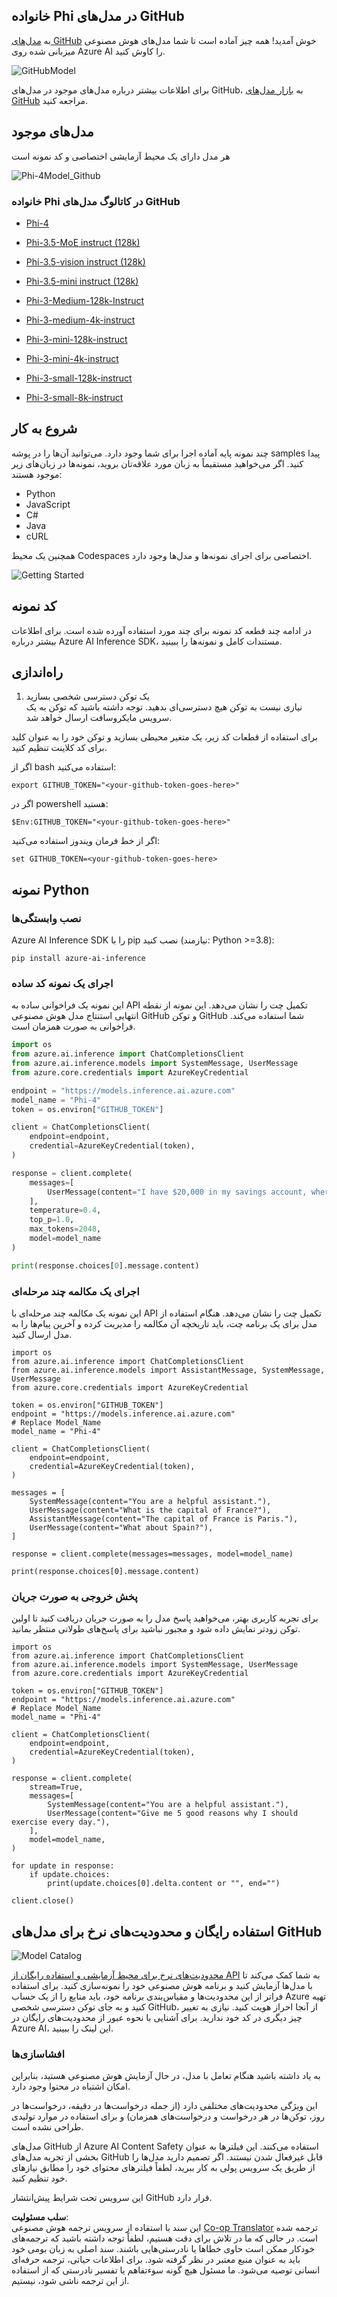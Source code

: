 <!--
CO_OP_TRANSLATOR_METADATA:
{
  "original_hash": "fb67a08b9fc911a10ed58081fadef416",
  "translation_date": "2025-07-16T18:57:21+00:00",
  "source_file": "md/01.Introduction/02/02.GitHubModel.md",
  "language_code": "fa"
}
-->
## خانواده Phi در مدل‌های GitHub

به [مدل‌های GitHub](https://github.com/marketplace/models) خوش آمدید! همه چیز آماده است تا شما مدل‌های هوش مصنوعی میزبانی شده روی Azure AI را کاوش کنید.

![GitHubModel](../../../../../translated_images/GitHub_ModelCatalog.aa43c51c36454747ca1cc1ffa799db02cc66b4fb7e8495311701adb072442df8.fa.png)

برای اطلاعات بیشتر درباره مدل‌های موجود در مدل‌های GitHub، به [بازار مدل‌های GitHub](https://github.com/marketplace/models) مراجعه کنید.

## مدل‌های موجود

هر مدل دارای یک محیط آزمایشی اختصاصی و کد نمونه است

![Phi-4Model_Github](../../../../../translated_images/GitHub_ModelPlay.cf6a9f1106e048535478f17ed0078551c3959884e4083eb62a895bb089dd831c.fa.png)

### خانواده Phi در کاتالوگ مدل‌های GitHub

- [Phi-4](https://github.com/marketplace/models/azureml/Phi-4)

- [Phi-3.5-MoE instruct (128k)](https://github.com/marketplace/models/azureml/Phi-3-5-MoE-instruct)

- [Phi-3.5-vision instruct (128k)](https://github.com/marketplace/models/azureml/Phi-3-5-vision-instruct)

- [Phi-3.5-mini instruct (128k)](https://github.com/marketplace/models/azureml/Phi-3-5-mini-instruct)

- [Phi-3-Medium-128k-Instruct](https://github.com/marketplace/models/azureml/Phi-3-medium-128k-instruct)

- [Phi-3-medium-4k-instruct](https://github.com/marketplace/models/azureml/Phi-3-medium-4k-instruct)

- [Phi-3-mini-128k-instruct](https://github.com/marketplace/models/azureml/Phi-3-mini-128k-instruct)

- [Phi-3-mini-4k-instruct](https://github.com/marketplace/models/azureml/Phi-3-mini-4k-instruct)

- [Phi-3-small-128k-instruct](https://github.com/marketplace/models/azureml/Phi-3-small-128k-instruct)

- [Phi-3-small-8k-instruct](https://github.com/marketplace/models/azureml/Phi-3-small-8k-instruct)

## شروع به کار

چند نمونه پایه آماده اجرا برای شما وجود دارد. می‌توانید آن‌ها را در پوشه samples پیدا کنید. اگر می‌خواهید مستقیماً به زبان مورد علاقه‌تان بروید، نمونه‌ها در زبان‌های زیر موجود هستند:

- Python  
- JavaScript  
- C#  
- Java  
- cURL  

همچنین یک محیط Codespaces اختصاصی برای اجرای نمونه‌ها و مدل‌ها وجود دارد.

![Getting Started](../../../../../translated_images/GitHub_ModelGetStarted.150220a802da6fb67944ad93c1a4c7b8a9811e43d77879a149ecf54c02928c6b.fa.png)

## کد نمونه

در ادامه چند قطعه کد نمونه برای چند مورد استفاده آورده شده است. برای اطلاعات بیشتر درباره Azure AI Inference SDK، مستندات کامل و نمونه‌ها را ببینید.

## راه‌اندازی

1. یک توکن دسترسی شخصی بسازید  
نیازی نیست به توکن هیچ دسترسی‌ای بدهید. توجه داشته باشید که توکن به یک سرویس مایکروسافت ارسال خواهد شد.

برای استفاده از قطعات کد زیر، یک متغیر محیطی بسازید و توکن خود را به عنوان کلید برای کد کلاینت تنظیم کنید.

اگر از bash استفاده می‌کنید:  
```
export GITHUB_TOKEN="<your-github-token-goes-here>"
```  
اگر در powershell هستید:  

```
$Env:GITHUB_TOKEN="<your-github-token-goes-here>"
```  

اگر از خط فرمان ویندوز استفاده می‌کنید:  

```
set GITHUB_TOKEN=<your-github-token-goes-here>
```  

## نمونه Python

### نصب وابستگی‌ها  
Azure AI Inference SDK را با pip نصب کنید (نیازمند: Python >=3.8):

```
pip install azure-ai-inference
```  
### اجرای یک نمونه کد ساده

این نمونه یک فراخوانی ساده به API تکمیل چت را نشان می‌دهد. این نمونه از نقطه انتهایی استنتاج مدل هوش مصنوعی GitHub و توکن GitHub شما استفاده می‌کند. فراخوانی به صورت همزمان است.

```python
import os
from azure.ai.inference import ChatCompletionsClient
from azure.ai.inference.models import SystemMessage, UserMessage
from azure.core.credentials import AzureKeyCredential

endpoint = "https://models.inference.ai.azure.com"
model_name = "Phi-4"
token = os.environ["GITHUB_TOKEN"]

client = ChatCompletionsClient(
    endpoint=endpoint,
    credential=AzureKeyCredential(token),
)

response = client.complete(
    messages=[
        UserMessage(content="I have $20,000 in my savings account, where I receive a 4% profit per year and payments twice a year. Can you please tell me how long it will take for me to become a millionaire? Also, can you please explain the math step by step as if you were explaining it to an uneducated person?"),
    ],
    temperature=0.4,
    top_p=1.0,
    max_tokens=2048,
    model=model_name
)

print(response.choices[0].message.content)
```

### اجرای یک مکالمه چند مرحله‌ای

این نمونه یک مکالمه چند مرحله‌ای با API تکمیل چت را نشان می‌دهد. هنگام استفاده از مدل برای یک برنامه چت، باید تاریخچه آن مکالمه را مدیریت کرده و آخرین پیام‌ها را به مدل ارسال کنید.

```
import os
from azure.ai.inference import ChatCompletionsClient
from azure.ai.inference.models import AssistantMessage, SystemMessage, UserMessage
from azure.core.credentials import AzureKeyCredential

token = os.environ["GITHUB_TOKEN"]
endpoint = "https://models.inference.ai.azure.com"
# Replace Model_Name
model_name = "Phi-4"

client = ChatCompletionsClient(
    endpoint=endpoint,
    credential=AzureKeyCredential(token),
)

messages = [
    SystemMessage(content="You are a helpful assistant."),
    UserMessage(content="What is the capital of France?"),
    AssistantMessage(content="The capital of France is Paris."),
    UserMessage(content="What about Spain?"),
]

response = client.complete(messages=messages, model=model_name)

print(response.choices[0].message.content)
```

### پخش خروجی به صورت جریان

برای تجربه کاربری بهتر، می‌خواهید پاسخ مدل را به صورت جریان دریافت کنید تا اولین توکن زودتر نمایش داده شود و مجبور نباشید برای پاسخ‌های طولانی منتظر بمانید.

```
import os
from azure.ai.inference import ChatCompletionsClient
from azure.ai.inference.models import SystemMessage, UserMessage
from azure.core.credentials import AzureKeyCredential

token = os.environ["GITHUB_TOKEN"]
endpoint = "https://models.inference.ai.azure.com"
# Replace Model_Name
model_name = "Phi-4"

client = ChatCompletionsClient(
    endpoint=endpoint,
    credential=AzureKeyCredential(token),
)

response = client.complete(
    stream=True,
    messages=[
        SystemMessage(content="You are a helpful assistant."),
        UserMessage(content="Give me 5 good reasons why I should exercise every day."),
    ],
    model=model_name,
)

for update in response:
    if update.choices:
        print(update.choices[0].delta.content or "", end="")

client.close()
```

## استفاده رایگان و محدودیت‌های نرخ برای مدل‌های GitHub

![Model Catalog](../../../../../translated_images/GitHub_Model.ca6c125cb3117d0ea7c2e204b066ee4619858d28e7b1a419c262443c5e9a2d5b.fa.png)

[محدودیت‌های نرخ برای محیط آزمایشی و استفاده رایگان از API](https://docs.github.com/en/github-models/prototyping-with-ai-models#rate-limits) به شما کمک می‌کند تا با مدل‌ها آزمایش کنید و برنامه هوش مصنوعی خود را نمونه‌سازی کنید. برای استفاده فراتر از این محدودیت‌ها و مقیاس‌بندی برنامه خود، باید منابع را از یک حساب Azure تهیه کنید و به جای توکن دسترسی شخصی GitHub، از آنجا احراز هویت کنید. نیازی به تغییر چیز دیگری در کد خود ندارید. برای آشنایی با نحوه عبور از محدودیت‌های رایگان در Azure AI، این لینک را ببینید.

### افشاسازی‌ها

به یاد داشته باشید هنگام تعامل با مدل، در حال آزمایش هوش مصنوعی هستید، بنابراین امکان اشتباه در محتوا وجود دارد.

این ویژگی محدودیت‌های مختلفی دارد (از جمله درخواست‌ها در دقیقه، درخواست‌ها در روز، توکن‌ها در هر درخواست و درخواست‌های همزمان) و برای استفاده در موارد تولیدی طراحی نشده است.

مدل‌های GitHub از Azure AI Content Safety استفاده می‌کنند. این فیلترها به عنوان بخشی از تجربه مدل‌های GitHub قابل غیرفعال شدن نیستند. اگر تصمیم دارید مدل‌ها را از طریق یک سرویس پولی به کار ببرید، لطفاً فیلترهای محتوای خود را مطابق نیازهای خود تنظیم کنید.

این سرویس تحت شرایط پیش‌انتشار GitHub قرار دارد.

**سلب مسئولیت**:  
این سند با استفاده از سرویس ترجمه هوش مصنوعی [Co-op Translator](https://github.com/Azure/co-op-translator) ترجمه شده است. در حالی که ما در تلاش برای دقت هستیم، لطفاً توجه داشته باشید که ترجمه‌های خودکار ممکن است حاوی خطاها یا نادرستی‌هایی باشند. سند اصلی به زبان بومی خود باید به عنوان منبع معتبر در نظر گرفته شود. برای اطلاعات حیاتی، ترجمه حرفه‌ای انسانی توصیه می‌شود. ما مسئول هیچ گونه سوءتفاهم یا تفسیر نادرستی که از استفاده از این ترجمه ناشی شود، نیستیم.